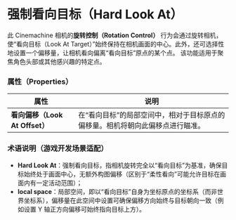 # 强制看向目标（Hard Look At）

此 Cinemachine 相机的**旋转控制（Rotation Control）** 行为会通过旋转相机，使“看向目标（Look At Target）”始终保持在相机画面的中心。此外，还可选择性地设置一个偏移量，让相机看向偏离“看向目标”原点的某个点。
该功能适用于聚焦角色头部或其他感兴趣的特定点。


### 属性（Properties）

| 属性 | 说明 |
| --- | --- |
| **看向偏移（Look At Offset）** | 在“看向目标”的局部空间中，相对于目标原点的偏移量。相机将朝向此偏移点进行瞄准。 |


### 术语说明（游戏开发场景适配）
- **Hard Look At**：强制看向目标，指相机旋转完全以“看向目标”为基准，确保目标始终处于画面中心，无额外构图偏移（区别于“柔性看向”可能允许目标在画面内有一定活动范围）；
- **local space**：局部空间，即以“看向目标”自身为坐标原点的坐标系（而非世界坐标系），偏移量在此空间中设置可确保偏移方向始终与目标朝向一致（例如设置 Y 轴正方向偏移可始终指向目标上方）。